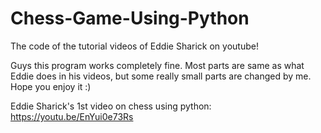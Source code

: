 # Chess-Game-Using-Python
The code of the tutorial videos of Eddie Sharick on youtube!

Guys this program works completely fine. Most parts are same as what Eddie does in his videos, but some really small parts are changed by me.
Hope you enjoy it :)


Eddie Sharick's 1st video on chess using python:
https://youtu.be/EnYui0e73Rs
